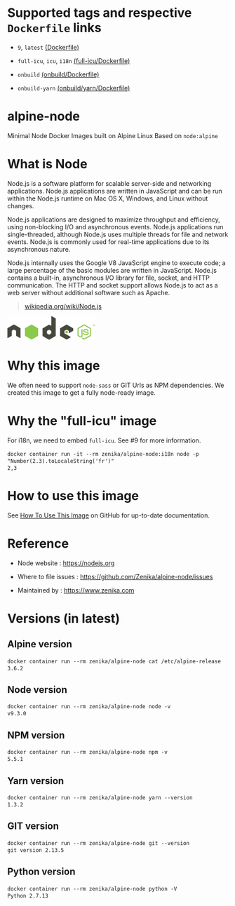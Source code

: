 # Supported tags and respective `Dockerfile` links

 * `9`, `latest` [(Dockerfile)](https://github.com/Zenika/alpine-node/blob/master/Dockerfile)

* `full-icu`, `icu`, `i18n` [(full-icu/Dockerfile)](https://github.com/Zenika/alpine-node/blob/master/full-icu/Dockerfile)

 * `onbuild` [(onbuild/Dockerfile)](https://github.com/Zenika/alpine-node/blob/master/onbuild/Dockerfile)

 * `onbuild-yarn` [(onbuild/yarn/Dockerfile)](https://github.com/Zenika/alpine-node/blob/master/onbuild/yarn/Dockerfile)

# alpine-node
Minimal Node Docker Images built on Alpine Linux
Based on `node:alpine`

# What is Node

Node.js is a software platform for scalable server-side and networking applications. Node.js applications are written in JavaScript and can be run within the Node.js runtime on Mac OS X, Windows, and Linux without changes.

Node.js applications are designed to maximize throughput and efficiency, using non-blocking I/O and asynchronous events. Node.js applications run single-threaded, although Node.js uses multiple threads for file and network events. Node.js is commonly used for real-time applications due to its asynchronous nature.

Node.js internally uses the Google V8 JavaScript engine to execute code; a large percentage of the basic modules are written in JavaScript. Node.js contains a built-in, asynchronous I/O library for file, socket, and HTTP communication. The HTTP and socket support allows Node.js to act as a web server without additional software such as Apache.

> [wikipedia.org/wiki/Node.js](https://en.wikipedia.org/wiki/Node.js)

![logo](https://raw.githubusercontent.com/docker-library/docs/01c12653951b2fe592c1f93a13b4e289ada0e3a1/node/logo.png)

# Why this image

We often need to support `node-sass` or GIT Urls as NPM dependencies.
We created this image to get a fully node-ready image.

# Why the "full-icu" image

For i18n, we need to embed `full-icu`. See #9 for more information.

```
docker container run -it --rm zenika/alpine-node:i18n node -p "Number(2.3).toLocaleString('fr')" 
2,3
```

# How to use this image

See [How To Use This Image](https://github.com/nodejs/docker-node/blob/master/README.md#how-to-use-this-image) on GitHub for up-to-date documentation.

# Reference

 * Node website : https://nodejs.org

 * Where to file issues : https://github.com/Zenika/alpine-node/issues

 * Maintained by : https://www.zenika.com

# Versions (in latest)

## Alpine version

```
docker container run --rm zenika/alpine-node cat /etc/alpine-release
3.6.2
```

## Node version

```
docker container run --rm zenika/alpine-node node -v
v9.3.0
```

## NPM version

```
docker container run --rm zenika/alpine-node npm -v
5.5.1
```

## Yarn version

```
docker container run --rm zenika/alpine-node yarn --version
1.3.2
```

## GIT version

```
docker container run --rm zenika/alpine-node git --version
git version 2.13.5
```

## Python version

```
docker container run --rm zenika/alpine-node python -V
Python 2.7.13
```
